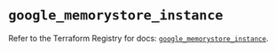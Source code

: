 # `google_memorystore_instance`

Refer to the Terraform Registry for docs: [`google_memorystore_instance`](https://registry.terraform.io/providers/hashicorp/google/6.47.0/docs/resources/memorystore_instance).
